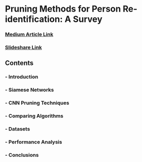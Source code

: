 # Pruning Methods for Person Re-identification: A Survey

### [Medium Article Link](https://medium.com/@adityatushar.wadnerkar/pruning-methods-for-person-re-identification-a-survey-860cf8a987cf?sk=bd06ef85f37ae7e105350426acad55dd)
### [Slideshare Link](https://www.slideshare.net/AdityaWadnerkar1/pruning-methods-for-person-reidentification-a-survey)

## Contents

### - Introduction

### - Siamese Networks

### - CNN Pruning Techniques

### - Comparing Algorithms

### - Datasets

### - Performance Analysis

### - Conclusions